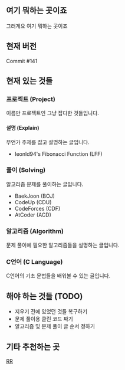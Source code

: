 ## 여기 뭐하는 곳이죠
그러게요 여기 뭐하는 곳이죠

## 현재 버전
Commit #141

## 현재 있는 것들

### 프로젝트 (Project)
이름만 프로젝트인 그냥 잡다한 것들입니다.

#### 설명 (Explain)
무언가 주제를 잡고 설명하는 글입니다.
- leonld94's Fibonacci Function (LFF)

### 풀이 (Solving)
알고리즘 문제를 풀이하는 글입니다.
- BaekJoon (BOJ)
- CodeUp (CDU)
- CodeForces (CDF)
- AtCoder (ACD)

### 알고리즘 (Algorithm)
문제 풀이에 필요한 알고리즘들을 설명하는 글입니다.

### C언어 (C Language)
C언어의 기초 문법들을 배워볼 수 있는 글입니다.

## 해야 하는 것들 (TODO)
- 지우기 전에 있었던 것들 복구하기
- 문제 풀이용 클린 코드 짜기
- 알고리즘 및 문제 풀이 글 순서 정하기

## 기타 추천하는 곳
[RR](https://www.youtube.com/watch?v=dQw4w9WgXcQ)